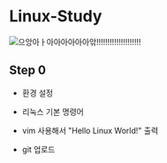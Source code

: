 # Linux-Study

![으앙아ㅏ아아아아아아앆!!!!!!!!!!!!!!!!!!!!](https://i2.ruliweb.net/ori/25/02/08/194e5785704545056.gif)

## Step 0

- 환경 설정

- 리눅스 기본 명령어

- vim 사용해서 "Hello Linux World!" 출력

- git 업로드 
